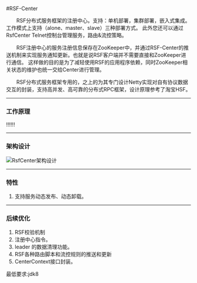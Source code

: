 ﻿#RSF-Center

&emsp;&emsp;RSF分布式服务框架的注册中心。支持：单机部署，集群部署，嵌入式集成。工作模式上支持（alone、master、slave）三种部署方式。
此外您还可以通过RsfCenter Telnet控制台管理服务，路由&流控策略。

&emsp;&emsp;RSF注册中心的服务注册信息保存在ZooKeeper中，并通过RSF-Center的推送机制来实现服务通知更新。也就是说RSF客户端并不需要直接和ZooKeeper进行通信。
这样做的目的是为了减轻使用RSF的应用程序依赖，同时ZooKeeper相关状态的维护也统一交给Center进行管理。

&emsp;&emsp;RSF分布式服务框架专用的，之上的为其专门设计Netty实现对自有协议数据交互的封装，支持高并发、高可靠的分布式RPC框架，设计原理参考了淘宝HSF。

----------
### 工作原理
!!!!!!

----------
### 架构设计
![RsfCenter架构设计](http://project.hasor.net/resources/005201_W9C1_1166271.jpg)

----------
### 特性
01. 支持服务动态发布、动态卸载。

----------
### 后续优化
1. RSF校验机制
4. 注册中心指令。
1. leader 的数据清理功能。
3. RSF各种路由脚本和流控规则的推送和更新
4. CenterContext接口封装。


最低要求:jdk8